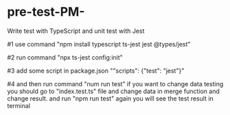 # pre-test-PM-

Write test with TypeScript and unit test with Jest

#1
use command "npm install typescript ts-jest jest @types/jest"

#2
run command "npx ts-jest config:init"

#3
add some script in package.json ""scripts": {"test": "jest"}"

#4
and then run command "num run test"
if you want to change data testing you should go to "index.test.ts" file and change data in merge function and change result.
and run "npm run test" again you will see the test result in terminal
